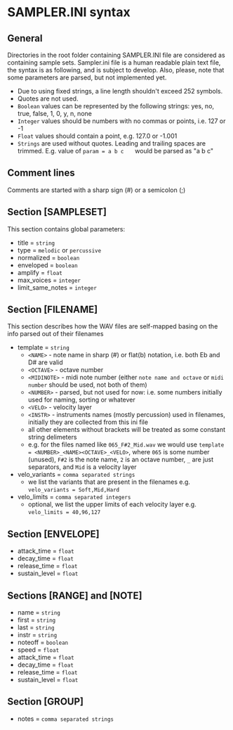 # SAMPLER.INI syntax
## General
Directories in the root folder containing SAMPLER.INI file are considered as containing sample sets.
Sampler.ini file is a human readable plain text file, the syntax is as following, and is subject to develop.
Also, please, note that some parameters are parsed, but not implemented yet.

* Due to using fixed strings, a line length shouldn't exceed 252 symbols.
* Quotes are not used.
* ```Boolean``` values can be represented by the following strings: yes, no, true, false, 1, 0, y, n, none
* ```Integer``` values should be numbers with no commas or points, i.e. 127 or -1
* ```Float``` values should contain a point, e.g. 127.0 or -1.001
* ```Strings``` are used without quotes. Leading and trailing spaces are trimmed. E.g. value of ```param = a b c   ``` would be parsed as "a b c"  

## Comment lines
Comments are started with a sharp sign (#) or a semicolon (;)

## Section [SAMPLESET]
This section contains global parameters:
*  title = ```string```
*  type = ```melodic``` or ```percussive```
*  normalized = ```boolean```
*  enveloped = ```boolean```
*  amplify = ```float```
*  max_voices = ```integer```
*  limit_same_notes = ```integer```

## Section [FILENAME]
This section describes how the WAV files are self-mapped basing on the info parsed out of their filenames
*  template = ```string```
    *  ```<NAME>``` - note name in sharp (#) or flat(b) notation, i.e. both Eb and D# are valid  
    *  ```<OCTAVE>``` - octave number 
    *  ```<MIDINOTE>``` - midi note number (either ```note name and octave``` or ```midi number``` should be used, not both of them)
    *  ```<NUMBER>``` - parsed, but not used for now: i.e. some numbers initially used for naming, sorting or whatever
    *  ```<VELO>``` - velocity layer
    *  ```<INSTR>``` - instruments names (mostly percussion) used in filenames, initially they are collected from this ini file
    *  all other elements without brackets will be treated as some constant string delimeters
    *  e.g. for the files named like ```065_F#2_Mid.wav``` we would use ```template = <NUMBER>_<NAME><OCTAVE>_<VELO>```, where ```065``` is some number (unused), ```F#2``` is the note name, ```2``` is an octave number, ```_``` are just separators, and ```Mid``` is a velocity layer 
*  velo_variants = ```comma separated strings```
    *  we list the variants that are present in the filenames e.g. ```velo_variants = Soft,Mid,Hard```  
*  velo_limits = ```comma separated integers```
    *  optional, we list the upper limits of each velocity layer e.g. ```velo_limits = 40,96,127```

## Section [ENVELOPE]
*  attack_time = ```float```
*  decay_time = ```float```
*  release_time = ```float```
*  sustain_level = ```float```

## Sections [RANGE] and [NOTE]
*  name = ```string```
*  first = ```string```
*  last = ```string```
*  instr = ```string```
*  noteoff = ```boolean```
*  speed = ```float```
*  attack_time = ```float```
*  decay_time = ```float```
*  release_time = ```float```
*  sustain_level = ```float```

## Section [GROUP]
* notes = ```comma separated strings```

